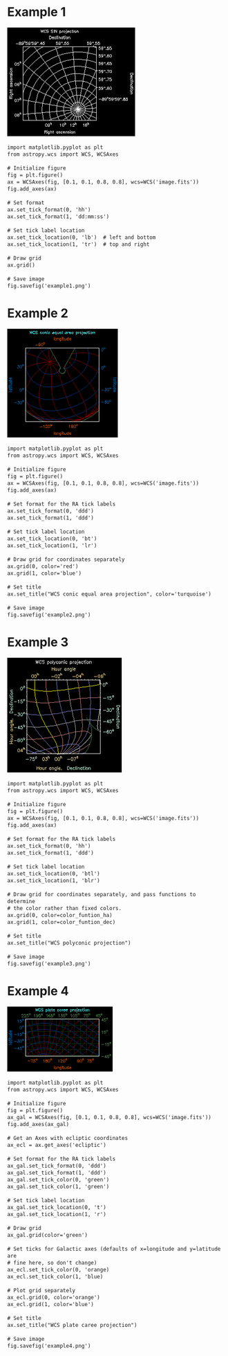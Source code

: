 Example 1
=========

![](pgsbox4.png)

    import matplotlib.pyplot as plt
    from astropy.wcs import WCS, WCSAxes

    # Initialize figure
    fig = plt.figure()
    ax = WCSAxes(fig, [0.1, 0.1, 0.8, 0.8], wcs=WCS('image.fits'))
    fig.add_axes(ax)

    # Set format
    ax.set_tick_format(0, 'hh')
    ax.set_tick_format(1, 'dd:mm:ss')

    # Set tick label location
    ax.set_tick_location(0, 'lb')  # left and bottom
    ax.set_tick_location(1, 'tr')  # top and right

    # Draw grid
    ax.grid()

    # Save image
    fig.savefig('example1.png')

Example 2
=========

![](pgsbox5.png)

    import matplotlib.pyplot as plt
    from astropy.wcs import WCS, WCSAxes

    # Initialize figure
    fig = plt.figure()
    ax = WCSAxes(fig, [0.1, 0.1, 0.8, 0.8], wcs=WCS('image.fits'))
    fig.add_axes(ax)

    # Set format for the RA tick labels
    ax.set_tick_format(0, 'ddd')
    ax.set_tick_format(1, 'ddd')

    # Set tick label location
    ax.set_tick_location(0, 'bt')
    ax.set_tick_location(1, 'lr')

    # Draw grid for coordinates separately
    ax.grid(0, color='red')
    ax.grid(1, color='blue')

    # Set title
    ax.set_title("WCS conic equal area projection", color='turquoise')

    # Save image
    fig.savefig('example2.png')

Example 3
=========

![](pgsbox6.png)

    import matplotlib.pyplot as plt
    from astropy.wcs import WCS, WCSAxes

    # Initialize figure
    fig = plt.figure()
    ax = WCSAxes(fig, [0.1, 0.1, 0.8, 0.8], wcs=WCS('image.fits'))
    fig.add_axes(ax)

    # Set format for the RA tick labels
    ax.set_tick_format(0, 'hh')
    ax.set_tick_format(1, 'ddd')

    # Set tick label location
    ax.set_tick_location(0, 'btl')
    ax.set_tick_location(1, 'blr')

    # Draw grid for coordinates separately, and pass functions to determine
    # the color rather than fixed colors.
    ax.grid(0, color=color_funtion_ha)
    ax.grid(1, color=color_funtion_dec)

    # Set title
    ax.set_title("WCS polyconic projection")

    # Save image
    fig.savefig('example3.png')

Example 4
=========

![](pgsbox7.png)


    import matplotlib.pyplot as plt
    from astropy.wcs import WCS, WCSAxes

    # Initialize figure
    fig = plt.figure()
    ax_gal = WCSAxes(fig, [0.1, 0.1, 0.8, 0.8], wcs=WCS('image.fits'))
    fig.add_axes(ax_gal)

    # Get an Axes with ecliptic coordinates
    ax_ecl = ax.get_axes('ecliptic')

    # Set format for the RA tick labels
    ax_gal.set_tick_format(0, 'ddd')
    ax_gal.set_tick_format(1, 'ddd')
    ax_gal.set_tick_color(0, 'green')
    ax_gal.set_tick_color(1, 'green')

    # Set tick label location
    ax_gal.set_tick_location(0, 't')
    ax_gal.set_tick_location(1, 'r')

    # Draw grid
    ax_gal.grid(color='green')

    # Set ticks for Galactic axes (defaults of x=longitude and y=latitude are
    # fine here, so don't change)
    ax_ecl.set_tick_color(0, 'orange)
    ax_ecl.set_tick_color(1, 'blue)

    # Plot grid separately
    ax_ecl.grid(0, color='orange')
    ax_ecl.grid(1, color='blue')

    # Set title
    ax.set_title("WCS plate caree projection")

    # Save image
    fig.savefig('example4.png')
